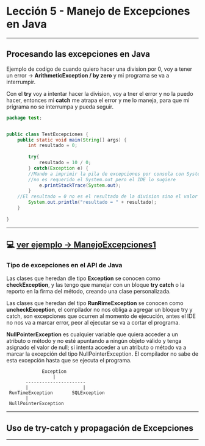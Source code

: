 # Lección 5 - Manejo de Excepciones en Java

---

## Procesando las excepciones en Java

Ejemplo de codigo de cuando quiero hacer una division por 0, voy a tener un error -> **ArithmeticException / by zero** y mi programa se va a interrumpir.

Con el **try** voy a intentar hacer la division, voy a tner el error y no la puedo hacer, entonces mi **catch** me atrapa el error y me lo maneja, para que mi prigrama no se interrumpa y pueda seguir.

```JAVA
package test;


public class TestExcepciones {
    public static void main(String[] args) {
        int resultado = 0;
        
        try{
            resultado = 10 / 0;
        } catch(Exception e) {
        //Mando a imprimir la pila de excepciones por consola con System.out
        //no es requerido el System.out pero el IDE lo sugiere
            e.printStackTrace(System.out);
        }
    //El resultado = 0 no es el resultado de la division sino el valor de la variable
        System.out.println("resultado = " + resultado);
    }
    
}
```
---

💻 [ver ejemplo -> **ManejoExcepciones1**](https://github.com/eugenia1984/Universidad-Java-Udemy/tree/main/nivel2_leccion5_excepciones/ManejoExcepciones1)
---

### Tipo  de excepciones en el API de Java

Las clases que heredan dle tipo **Exception** se conocen como **checkException**, y las tengo que manejar con un bloque **try catch** o la reporto en la firma del método, creando una clase personalizada.

Las clases que heredan del tipo **RunRimeException** se conocen como **uncheckException**, el compilador no nos obliga a agregar un bloque try y catch, son excepciones que ocurren al momento de ejecución, antes el IDE no nos va a marcar error, peor al ejecutar se va a cortar el programa.

**NullPointerException** es cualquier variable que quiera acceder a un atributo o método y no esté apuntando a ningún objeto válido y tenga asignado el valor de null; si intenta acceder a un atributo o método va a marcar la excepción del tipo NullPointerException. El compilador no sabe de esta excepción hasta que se ejecuta el programa.

```
             Exception
                 |
       ----------------------
       |                    |
 RunTimeException       SQLException
       |
 NullPointerException
```

---

## Uso de try-catch y propagación de Excepciones

---

